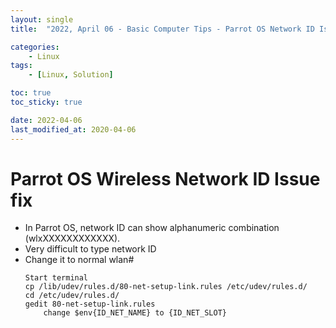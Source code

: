 ```yaml
---
layout: single
title:  "2022, April 06 - Basic Computer Tips - Parrot OS Network ID Issue"

categories:
    - Linux
tags:
    - [Linux, Solution]

toc: true
toc_sticky: true

date: 2022-04-06
last_modified_at: 2020-04-06
---
```


# Parrot OS Wireless Network ID Issue fix
- In Parrot OS, network ID can show alphanumeric combination (wlxXXXXXXXXXXXX).
- Very difficult to type network ID
- Change it to normal wlan#
    ```
    Start terminal
    cp /lib/udev/rules.d/80-net-setup-link.rules /etc/udev/rules.d/
    cd /etc/udev/rules.d/
    gedit 80-net-setup-link.rules
        change $env{ID_NET_NAME} to {ID_NET_SLOT}
    ```

